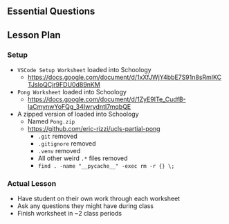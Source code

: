 ## Essential Questions

## Lesson Plan

### Setup

- `VSCode Setup Worksheet` loaded into Schoology
    - https://docs.google.com/document/d/1xXfJWjY4bbE7S91n8sRmIKCTJsloQCjr9FDU0d89nKM
- `Pong Worksheet` loaded into Schoology
    - https://docs.google.com/document/d/1ZyE9ITe_CudfB-laCmynwYoFQg_34IwrydntI7mqbQE
- A zipped version of loaded into Schoology
    - Named `Pong.zip`
    - https://github.com/eric-rizzi/ucls-partial-pong
        - `.git` removed
        - `.gitignore` removed
        - `.venv` removed
        - All other weird `.*` files removed
        - `find . -name "__pycache__" -exec rm -r {} \;`

### Actual Lesson

- Have student on their own work through each worksheet
- Ask any questions they might have during class
- Finish worksheet in ~2 class periods
